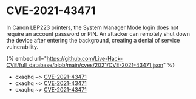# CVE-2021-43471

In Canon LBP223 printers, the System Manager Mode login does not require an account password or PIN. An attacker can remotely shut down the device after entering the background, creating a denial of service vulnerability.

{% embed url="https://github.com/Live-Hack-CVE/full_database/blob/main/cves/2021/CVE-2021-43471.json" %}


* cxaqhq ~> [CVE-2021-43471](https://www.alice-snow.ru/2021/database/cve-2021-43471/cve-2021-43471-cxaqhq)
* cxaqhq ~> [CVE-2021-43471](https://www.alice-snow.ru/2021/database/cve-2021-43471/cve-2021-43471-cxaqhq)
* cxaqhq ~> [CVE-2021-43471](https://www.alice-snow.ru/2021/database/cve-2021-43471/cve-2021-43471-cxaqhq)